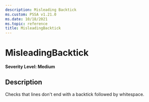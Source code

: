 ```yaml
---
description: Misleading Backtick
ms.custom: PSSA v1.21.0
ms.date: 10/18/2021
ms.topic: reference
title: MisleadingBacktick
---
```

# MisleadingBacktick

**Severity Level: Medium**

## Description

Checks that lines don't end with a backtick followed by whitespace.
